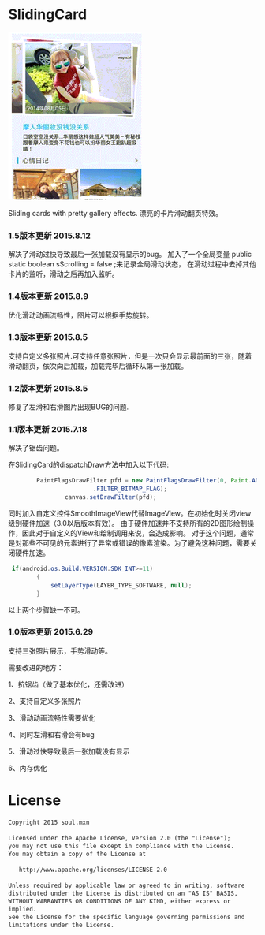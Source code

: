# SlidingCard

![Showcase](screen.gif)

Sliding cards with pretty gallery effects.
漂亮的卡片滑动翻页特效。

### 1.5版本更新 2015.8.12

解决了滑动过快导致最后一张加载没有显示的bug。
加入了一个全局变量 public static boolean sScrolling = false ;来记录全局滑动状态，
在滑动过程中去掉其他卡片的监听，滑动之后再加入监听。

### 1.4版本更新 2015.8.9

优化滑动动画流畅性，图片可以根据手势旋转。

### 1.3版本更新 2015.8.5

支持自定义多张照片.可支持任意张照片，但是一次只会显示最前面的三张，随着滑动翻页，依次向后加载，加载完毕后循环从第一张加载。


### 1.2版本更新 2015.8.5

修复了左滑和右滑图片出现BUG的问题.


### 1.1版本更新 2015.7.18

解决了锯齿问题。

在SlidingCard的dispatchDraw方法中加入以下代码:

```java
        PaintFlagsDrawFilter pfd = new PaintFlagsDrawFilter(0, Paint.ANTI_ALIAS_FLAG|Paint
        				.FILTER_BITMAP_FLAG);
        		canvas.setDrawFilter(pfd);
```

同时加入自定义控件SmoothImageView代替ImageView。在初始化时关闭view级别硬件加速（3.0以后版本有效）。
由于硬件加速并不支持所有的2D图形绘制操作，因此对于自定义的View和绘制调用来说，会造成影响。
对于这个问题，通常是对那些不可见的元素进行了异常或错误的像素渲染。为了避免这种问题，需要关闭硬件加速。

```java
 if(android.os.Build.VERSION.SDK_INT>=11)
        {
            setLayerType(LAYER_TYPE_SOFTWARE, null);
        }
```

以上两个步骤缺一不可。


### 1.0版本更新 2015.6.29

支持三张照片展示，手势滑动等。

需要改进的地方：

1、抗锯齿（做了基本优化，还需改进）

2、支持自定义多张照片

3、滑动动画流畅性需要优化

4、同时左滑和右滑会有bug

5、滑动过快导致最后一张加载没有显示

6、内存优化

License
=======

    Copyright 2015 soul.mxn

    Licensed under the Apache License, Version 2.0 (the "License");
    you may not use this file except in compliance with the License.
    You may obtain a copy of the License at

       http://www.apache.org/licenses/LICENSE-2.0

    Unless required by applicable law or agreed to in writing, software
    distributed under the License is distributed on an "AS IS" BASIS,
    WITHOUT WARRANTIES OR CONDITIONS OF ANY KIND, either express or implied.
    See the License for the specific language governing permissions and
    limitations under the License.





 [1]: https://github.com/JuneLeGency/TinderCardDemo
 [2]: https://github.com/fangyu286/Tinder-For-Android

